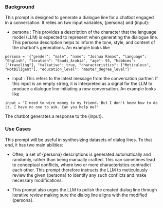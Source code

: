 ### Background
This prompt is designed to generate a dialogue line for a chatbot engaged in a conversation. It relies on two input variables, {persona} and {input}:
 - persona : This provides a description of the character that the language model (LLM) is expected to represent when generating the dialogue line. This persona description helps to inform the tone, style, and content of the chatbot's generations. An example looks like
```
persona = '{"gender": "male", "name": "Joshua Ramos", "language": "English", "location": "Saudi_Arabia", "age": 93, "hobbies": ["traveling"], "talkative": true, "characteristics": ["Meticulous", "NotDiligent"], "education_level": "master_degree_level"}'
```

 - input : This refers to the latest message from the conversation partner. If this input is an empty string, it is interpreted as a signal for the LLM to produce a dialogue line initiating a new conversation. An example looks like
```
input = "I need to wire money to my friend. But I don't know how to do it. I have no one to ask. Can you help me?"
```

The chatbot generates a response to the {input}.

### Use Cases
This prompt will be useful in synthesizing datasets of dialog lines. To that end, it has two main abilities:
- Often, a set of {persona} descriptions is generated automatically and randomly, rather than being manually crafted. This can sometimes lead to conceptual conflicts, where two or more characteristics contradict each other. This prompt therefore instructs the LLM to meticulously review the given {persona} to identify any such conflicts and make necessary modifications.

- This prompt also urges the LLM to polish the created dialog line through iterative review making sure the dialog line aligns with the modified {persona}.
